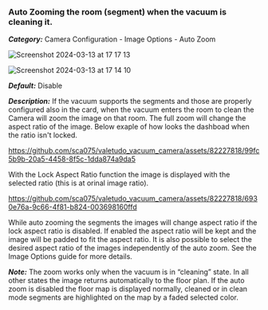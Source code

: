 ### Auto Zooming the room (segment) when the vacuum is cleaning it.

***Category:*** Camera Configuration - Image Options - Auto Zoom

![Screenshot 2024-03-13 at 17 17 13](https://github.com/sca075/valetudo_vacuum_camera/assets/82227818/e228fc96-8e95-4be9-af9e-b21a259e8289)

![Screenshot 2024-03-13 at 17 14 10](https://github.com/sca075/valetudo_vacuum_camera/assets/82227818/390a5a85-3091-40b0-9846-c0bc9c6db93d)

***Default:***  Disable

***Description:*** If the vacuum supports the segments and those are properly configured also in the card, when the
vacuum enters the room to clean the Camera will zoom the image on that room. The full zoom will change the aspect ratio of the image.
Below exaple of how looks the dashboad when the ratio isn't locked.

https://github.com/sca075/valetudo_vacuum_camera/assets/82227818/99fc5b9b-20a5-4458-8f5c-1dda874a9da5

With the Lock Aspect Ratio function the image is displayed with the selected ratio (this is at orinal image ratio).

https://github.com/sca075/valetudo_vacuum_camera/assets/82227818/6930e76a-9c66-4f81-b824-003698160ffd

While auto zooming the segments the images will change aspect ratio if the lock aspect ratio is disabled.
If enabled the aspect ratio will be kept and the image will be padded to fit the aspect ratio.
It is also possible to select the desired aspect ratio of the images independently of the auto zoom.
See the Image Options guide for more details.

***Note:*** The zoom works only when the vacuum is in “cleaning” state. In all other states the image returns
automatically to the floor plan. If the auto zoom is disabled the floor map is displayed normally, cleaned or in clean
mode segments are highlighted on the map by a faded selected color.
